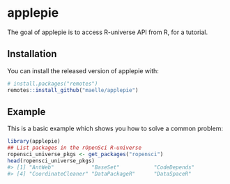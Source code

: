 
<!-- README.md is generated from README.Rmd. Please edit that file -->

# applepie

<!-- badges: start -->
<!-- badges: end -->

The goal of applepie is to access R-universe API from R, for a tutorial.

## Installation

You can install the released version of applepie with:

``` r
# install.packages("remotes")
remotes::install_github("maelle/applepie")
```

## Example

This is a basic example which shows you how to solve a common problem:

``` r
library(applepie)
## List packages in the rOpenSci R-universe
ropensci_universe_pkgs <- get_packages("ropensci")
head(ropensci_universe_pkgs)
#> [1] "AntWeb"            "BaseSet"           "CodeDepends"      
#> [4] "CoordinateCleaner" "DataPackageR"      "DataSpaceR"
```
